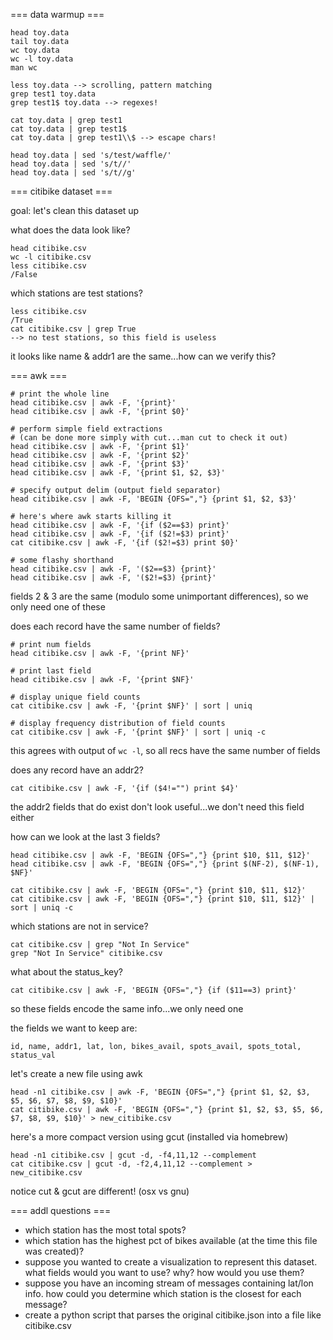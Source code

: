 === data warmup ===

    head toy.data
    tail toy.data
    wc toy.data
    wc -l toy.data
    man wc
    
    less toy.data --> scrolling, pattern matching
    grep test1 toy.data
    grep test1$ toy.data --> regexes!
    
    cat toy.data | grep test1
    cat toy.data | grep test1$
    cat toy.data | grep test1\\$ --> escape chars!
   
    head toy.data | sed 's/test/waffle/'
    head toy.data | sed 's/t//'
    head toy.data | sed 's/t//g'

=== citibike dataset ===

goal: let's clean this dataset up
    
what does the data look like?

    head citibike.csv
    wc -l citibike.csv
    less citibike.csv
    /False
    
which stations are test stations?

    less citibike.csv
    /True
    cat citibike.csv | grep True
    --> no test stations, so this field is useless
    
it looks like name & addr1 are the same...how can we verify this?

=== awk ===

    # print the whole line
    head citibike.csv | awk -F, '{print}'
    head citibike.csv | awk -F, '{print $0}'

    # perform simple field extractions 
    # (can be done more simply with cut...man cut to check it out)
    head citibike.csv | awk -F, '{print $1}'
    head citibike.csv | awk -F, '{print $2}'
    head citibike.csv | awk -F, '{print $3}'
    head citibike.csv | awk -F, '{print $1, $2, $3}'

    # specify output delim (output field separator)
    head citibike.csv | awk -F, 'BEGIN {OFS=","} {print $1, $2, $3}'

    # here's where awk starts killing it
    head citibike.csv | awk -F, '{if ($2==$3) print}'
    head citibike.csv | awk -F, '{if ($2!=$3) print}'
    cat citibike.csv | awk -F, '{if ($2!=$3) print $0}'

    # some flashy shorthand
    head citibike.csv | awk -F, '($2==$3) {print}'
    head citibike.csv | awk -F, '($2!=$3) {print}'

fields 2 & 3 are the same (modulo some unimportant differences), so we only
need one of these

does each record have the same number of fields?

    # print num fields
    head citibike.csv | awk -F, '{print NF}'

    # print last field
    head citibike.csv | awk -F, '{print $NF}'

    # display unique field counts
    cat citibike.csv | awk -F, '{print $NF}' | sort | uniq

    # display frequency distribution of field counts
    cat citibike.csv | awk -F, '{print $NF}' | sort | uniq -c

this agrees with output of `wc -l`, so all recs have the same number of fields
    
does any record have an addr2?

    cat citibike.csv | awk -F, '{if ($4!="") print $4}'

the addr2 fields that do exist don't look useful...we don't need this field either
    
how can we look at the last 3 fields?

    head citibike.csv | awk -F, 'BEGIN {OFS=","} {print $10, $11, $12}'
    head citibike.csv | awk -F, 'BEGIN {OFS=","} {print $(NF-2), $(NF-1), $NF}'

    cat citibike.csv | awk -F, 'BEGIN {OFS=","} {print $10, $11, $12}'
    cat citibike.csv | awk -F, 'BEGIN {OFS=","} {print $10, $11, $12}' | sort | uniq -c
   
which stations are not in service?

    cat citibike.csv | grep "Not In Service" 
    grep "Not In Service" citibike.csv

what about the status_key?

    cat citibike.csv | awk -F, 'BEGIN {OFS=","} {if ($11==3) print}'

so these fields encode the same info...we only need one

the fields we want to keep are:

    id, name, addr1, lat, lon, bikes_avail, spots_avail, spots_total, status_val

let's create a new file using awk

    head -n1 citibike.csv | awk -F, 'BEGIN {OFS=","} {print $1, $2, $3, $5, $6, $7, $8, $9, $10}'
    cat citibike.csv | awk -F, 'BEGIN {OFS=","} {print $1, $2, $3, $5, $6, $7, $8, $9, $10}' > new_citibike.csv

here's a more compact version using gcut (installed via homebrew)

    head -n1 citibike.csv | gcut -d, -f4,11,12 --complement
    cat citibike.csv | gcut -d, -f2,4,11,12 --complement > new_citibike.csv

notice cut & gcut are different! (osx vs gnu)

=== addl questions ===
- which station has the most total spots?
- which station has the highest pct of bikes available (at the time this file
  was created)?
- suppose you wanted to create a visualization to represent this dataset. what
  fields would you want to use? why? how would you use them?
- suppose you have an incoming stream of messages containing lat/lon info. how
  could you determine which station is the closest for each message?
- create a python script that parses the original citibike.json into a file
  like citibike.csv

